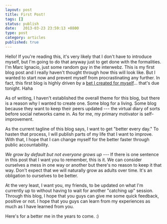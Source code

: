 ```yaml
---
layout: post
title: First Post!
tags: []
status: publish
date:   2013-03-23 23:59:13 +0800
type: post
category: articles
published: true
---
```

Hello! If you're reading this, it's very likely that I don't have to introduce myself, but I'm going to do that anyway just to get done with the formalities. I'm Marc Ignacio, just some random guy in the interwebz. This is my first blog post and I really haven't thought through how this will look like. But I wanted to start now and prevent myself from procrastinating any further. In fact, this first blog is highly driven by a <a href="https://twitter.com/pd_i/status/311871792409092096" target="_blank">bet I created for myself</a>... that's due tonight. Haha

As of writing, I haven't established the overall theme for this blog, but there is a reason why I wanted to create one. Some blog for a living. Some blog because they want to keep their peers updated --- the virtual diary of sorts before social networks came in. As for me, my primary motivator is self-improvement.

As the current tagline of this blog says, I want to get "better every day." To hasten that process, I will publish parts of my life that I want to improve. With that, I hope that I can change myself for the better faster through public accountability.

*We grow by default but not everyone grows up* --- If there is one sentence in this post that I want you to remember, this is it. We can consider ourselves a mess in one way or another but there's no reason to keep it that way. Don't expect that we will naturally grow as adults over time. It's an obligation to ourselves to be better.

At the very least, I want you, my friends, to be updated on what I'm currently up to without having to wait for another "catching up" session. Through this blog, I hope that you guys can give me some quick feedback, positive or not. I hope that you guys can learn from my experiences as much as I have learned from you.

Here's for a better me in the years to come. :)
